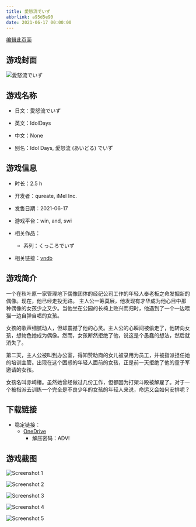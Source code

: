 ```yaml
---
title: 愛怒流でいず
abbrlink: a95d5e90
date: 2021-06-17 00:00:00
---
```

[编辑此页面](https://github.com/ACG-3/ADV3-source/blob/main/source/_posts/games/%E6%84%9B%E6%80%92%E6%B5%81%E3%81%A7%E3%81%84%E3%81%9A.md)

## 游戏封面

![愛怒流でいず](https://pan.timero.xyz/d/onedrive/img_lib_001/%E6%84%9B%E6%80%92%E6%B5%81%E3%81%A7%E3%81%84%E3%81%9A_cover.avif)


## 游戏名称

- 日文：愛怒流でいず
- 英文：IdolDays
- 中文：None

- 别名：Idol Days, 愛怒流 (あいどる) でいず


## 游戏信息

- 时长：2.5 h
- 开发者：qureate, iMel Inc.
- 发售日期：2021-06-17
- 游戏平台：win, and, swi
- 相关作品：
   - 系列：くっころでいず

- 相关链接：[vndb](https://vndb.org/v31363)


## 游戏简介

一个在秋叶原一家管理地下偶像团体的经纪公司工作的年轻人奉老板之命发掘新的偶像。现在，他已经走投无路。
主人公一筹莫展，他发现有才华成为他心目中那种偶像的女孩少之又少。当他坐在公园的长椅上败兴而归时，他遇到了一个一边喂猫一边自弹自唱的女孩。

女孩的歌声细腻动人，但却震撼了他的心灵。主人公的心瞬间被偷走了，他转向女孩，想物色她成为偶像。然而，女孩断然拒绝了他，说这是个愚蠢的想法，然后就消失了。

第二天，主人公被叫到办公室，得知赞助商的女儿被录用为员工，并被指派担任她的培训主管。出现在这个困惑的年轻人面前的女孩，正是前一天拒绝了他的童子军邀请的女孩。

女孩名叫赤崎椿。虽然她曾经做过几份工作，但都因为打架斗殴被解雇了。对于一个被指派去训练一个完全是不良少年的女孩的年轻人来说，命运又会如何安排呢？




## 下载链接

- 稳定链接：
    - [OneDrive](https://pan.timero.xyz/onedrive/adv_lib_001/%E6%84%9B%E6%80%92%E6%B5%81%E3%81%A7%E3%81%84%E3%81%9A)
        - 解压密码：ADV!



## 游戏截图


![Screenshot 1](https://pan.timero.xyz/d/onedrive/img_lib_001/%E6%84%9B%E6%80%92%E6%B5%81%E3%81%A7%E3%81%84%E3%81%9A_Screenshot_1.avif)

![Screenshot 2](https://pan.timero.xyz/d/onedrive/img_lib_001/%E6%84%9B%E6%80%92%E6%B5%81%E3%81%A7%E3%81%84%E3%81%9A_Screenshot_2.avif)

![Screenshot 3](https://pan.timero.xyz/d/onedrive/img_lib_001/%E6%84%9B%E6%80%92%E6%B5%81%E3%81%A7%E3%81%84%E3%81%9A_Screenshot_3.avif)

![Screenshot 4](https://pan.timero.xyz/d/onedrive/img_lib_001/%E6%84%9B%E6%80%92%E6%B5%81%E3%81%A7%E3%81%84%E3%81%9A_Screenshot_4.avif)

![Screenshot 5](https://pan.timero.xyz/d/onedrive/img_lib_001/%E6%84%9B%E6%80%92%E6%B5%81%E3%81%A7%E3%81%84%E3%81%9A_Screenshot_5.avif)

